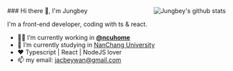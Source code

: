 <img align="right" src="https://github-readme-stats.vercel.app/api?username=Jungbey&count_private=true&show_icons=true&include_all_commits=false" alt="Jungbey's github stats" />
### Hi there 👋, I'm Jungbey

I'm a front-end developer, coding with ts & react.

- 👨‍💻  I’m currently working in **[@ncuhome](https://github.com/ncuhome)**
- 🏫  I’m currently studying in [NanChang University](http://www.ncu.edu.cn/) 
- ❤️  Typescript | React | NodeJS lover
- 📫  my email: jacbeywan@gmail.com

